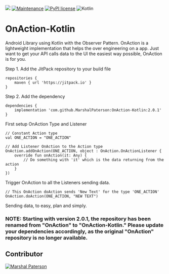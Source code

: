[![](https://jitpack.io/v/MarshalPaterson/OnAction.svg)](https://jitpack.io/#MarshalPaterson/OnAction) [![Maintenance](https://img.shields.io/badge/Maintained%3F-yes-green.svg)](https://GitHub.com/Naereen/StrapDown.js/graphs/commit-activity) [![PyPI license](https://img.shields.io/pypi/l/ansicolortags.svg)](https://pypi.python.org/pypi/ansicolortags/) 	![Kotlin](https://img.shields.io/badge/kotlin-%230095D5.svg?style=for-the-badge&logo=kotlin&logoColor=white)  

# OnAction-Kotlin
Android Library using Kotlin with the Observer Pattern. OnAction is a lightweight implementation that helps the over engineering on a app. Just want to get your API calls data to the UI the easiest way possible, OnAction is for you.

Step 1. Add the JitPack repository to your build file
```
repositories {
    maven { url 'https://jitpack.io' }
}
```
Step 2. Add the dependency
```
dependencies {
    implementation 'com.github.MarshalPaterson:OnAction-Kotlin:2.0.1'
}
```
First setup OnAction Type and Listener
```
// Constant Action type
val ONE_ACTION = "ONE_ACTION"

// Add Listener OnAction to the Action type
OnAction.addOnAction(ONE_ACTION, object : OnAction.OnActionListener {
    override fun onAction(it: Any) {
        // Do something with 'it' which is the data returning from the action
    }
})
```
Trigger OnAction to all the Listeners sending data.
```
// This OnAction doAction sends 'New Text' for the type 'ONE_ACTION'
OnAction.doAction(ONE_ACTION, "NEW TEXT")
```
Sending data, to easy, plan and simply.

### NOTE: Starting with version 2.0.1, the repository has been renamed from "OnAction" to "OnAction-Kotlin." Please update your dependencies accordingly, as the original "OnAction" repository is no longer available.

## Contributor

[![Marshal Paterson](https://img.shields.io/badge/LinkedIn-0077B5?style=for-the-badge&logo=linkedin&logoColor=white)](https://github.com/MarshalPaterson)
